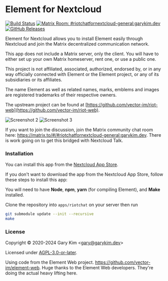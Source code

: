 # Element for Nextcloud

[![Build Status](https://ghdrone.garykim.dev/api/badges/gary-kim/riotchat/status.svg)](https://ghdrone.garykim.dev/gary-kim/riotchat)
[![Matrix Room: #riotchatfornextcloud-general:garykim.dev](https://img.shields.io/matrix/riotchatfornextcloud-general:garykim.dev?label=%23riotchatfornextcloud-general%3Agarykim.dev&logo=matrix&server_fqdn=matrix.org)](https://matrix.to/#/#riotchatfornextcloud-general:garykim.dev)
[![GitHub Releases](https://img.shields.io/github/downloads/gary-kim/riotchat/latest/total?label=downloads)](https://apps.nextcloud.com/apps/riotchat)


Element for Nextcloud allows you to install Element easily through Nextcloud and join the Matrix decentralized communication network.

This app does not include a Matrix server, only the client. You will have to either set up your own Matrix homeserver, rent one, or use a public one.

This project is not affiliated, associated, authorized, endorsed by, or in any way officially connected with Element or the Element project, or any of its subsidiaries or its affiliates.

The name Element as well as related names, marks, emblems and images are registered trademarks of their respective owners.

The upstream project can be found at [https://github.com/vector-im/riot-web](https://github.com/vector-im/riot-web).

![Screenshot 2](https://garykim.dev/res/large/riotchat-for-nextcloud/screenshot-2.png)
![Screenshot 3](https://garykim.dev/res/large/riotchat-for-nextcloud/screenshot-3.png)

If you want to join the discussion, join the Matrix community chat room here: <https://matrix.to/#/#riotchatfornextcloud-general:garykim.dev>. There is work going on to get this bridged with Nextcloud Talk.

### Installation

You can install this app from the [Nextcloud App Store](https://apps.nextcloud.com/apps/riotchat).

If you don't want to download the app from the Nextcloud App Store, follow these steps to install this app:

You will need to have **Node**, **npm**, **yarn** (for compiling Element), and **Make** installed.

Clone the repository into `apps/riotchat` on your server then run
```bash
git submodule update --init --recursive
make
```

### License

Copyright © 2020-2024 Gary Kim &lt;<gary@garykim.dev>&gt;

Licensed under [AGPL-3.0-or-later](LICENSE).

Using code from the Element Web project. <https://github.com/vector-im/element-web>. Huge thanks to the Element Web developers. They're doing the actual heavy lifting here.
